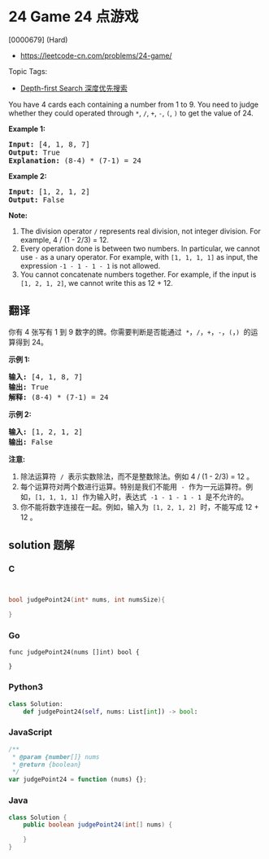 # 24 Game 24 点游戏

[0000679] (Hard)

- https://leetcode-cn.com/problems/24-game/

Topic Tags:

- [Depth-first Search 深度优先搜索](https://leetcode-cn.com/tag/depth-first-search/)

You have 4 cards each containing a number from 1 to 9. You need to judge whether they could operated through `*`, `/`, `+`, `-`, `(`, `)` to get the value of 24.

**Example 1:**

<pre><b>Input:</b> [4, 1, 8, 7]
<b>Output:</b> True
<b>Explanation:</b> (8-4) * (7-1) = 24
</pre>

**Example 2:**

<pre><b>Input:</b> [1, 2, 1, 2]
<b>Output:</b> False
</pre>

**Note:**

1.  The division operator `/` represents real division, not integer division. For example, 4 / (1 - 2/3) = 12.
2.  Every operation done is between two numbers. In particular, we cannot use `-` as a unary operator. For example, with `[1, 1, 1, 1]` as input, the expression `-1 - 1 - 1 - 1` is not allowed.
3.  You cannot concatenate numbers together. For example, if the input is `[1, 2, 1, 2]`, we cannot write this as 12 + 12.

## 翻译

你有 4 张写有 1 到 9 数字的牌。你需要判断是否能通过  `*`，`/`，`+`，`-`，`(`，`)`  的运算得到 24。

**示例 1:**

<pre><strong>输入:</strong> [4, 1, 8, 7]
<strong>输出:</strong> True
<strong>解释:</strong> (8-4) * (7-1) = 24
</pre>

**示例 2:**

<pre><strong>输入:</strong> [1, 2, 1, 2]
<strong>输出:</strong> False
</pre>

**注意:**

1.  除法运算符  `/`  表示实数除法，而不是整数除法。例如 4 / (1 - 2/3) = 12 。
2.  每个运算符对两个数进行运算。特别是我们不能用  `-`  作为一元运算符。例如，`[1, 1, 1, 1]`  作为输入时，表达式  `-1 - 1 - 1 - 1`  是不允许的。
3.  你不能将数字连接在一起。例如，输入为  `[1, 2, 1, 2]`  时，不能写成 12 + 12 。

## solution 题解

### C

```c


bool judgePoint24(int* nums, int numsSize){

}


```

### Go

```golang
func judgePoint24(nums []int) bool {

}
```

### Python3

```python
class Solution:
    def judgePoint24(self, nums: List[int]) -> bool:

```

### JavaScript

```javascript
/**
 * @param {number[]} nums
 * @return {boolean}
 */
var judgePoint24 = function (nums) {};
```

### Java

```java
class Solution {
    public boolean judgePoint24(int[] nums) {

    }
}
```

